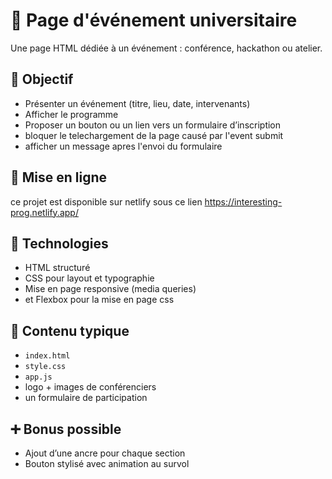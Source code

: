 
# 📅 Page d'événement universitaire

Une page HTML dédiée à un événement : conférence, hackathon ou atelier.

## 🎯 Objectif

- Présenter un événement (titre, lieu, date, intervenants)
- Afficher le programme
- Proposer un bouton ou un lien vers un formulaire d’inscription
- bloquer le telechargement de la page causé par l'event submit
- afficher un message apres l'envoi du formulaire

## 🚀 Mise en ligne

ce projet est disponible sur netlify sous ce lien https://interesting-prog.netlify.app/

## 🔧 Technologies

- HTML structuré
- CSS pour layout et typographie
- Mise en page responsive (media queries)
- et Flexbox pour la mise en page css

## 📂 Contenu typique

- `index.html`
- `style.css`
- `app.js`
- logo + images de conférenciers
- un formulaire de participation

## ➕ Bonus possible

- Ajout d’une ancre pour chaque section
- Bouton stylisé avec animation au survol
